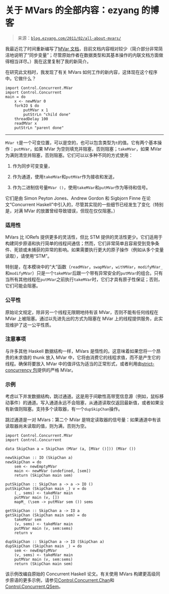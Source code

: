 <!--yml

类别：未分类

日期：2024-07-01 18:18:00

-->

# 关于 MVars 的全部内容：ezyang 的博客

> 来源：[`blog.ezyang.com/2011/02/all-about-mvars/`](http://blog.ezyang.com/2011/02/all-about-mvars/)

我最近花了时间重新编写了[MVar 文档](http://www.haskell.org/ghc/docs/latest/html/libraries/base/Control-Concurrent-MVar.html)，目前文档内容相对较少（简介部分非常简洁地说明了“同步变量”；尽管原始作者在数据类型和其基本操作的内联文档方面做得相当详尽。）我在这里复制了我的新简介。

在研究此文档时，我发现了有关 MVars 如何工作的新内容，这体现在这个程序中。它做什么？

```
import Control.Concurrent.MVar
import Control.Concurrent
main = do
    x <- newMVar 0
    forkIO $ do
        putMVar x 1
        putStrLn "child done"
    threadDelay 100
    readMVar x
    putStrLn "parent done"

```

* * *

`MVar t`是一个可变位置，可以是空的，也可以包含类型为`t`的值。它有两个基本操作：`putMVar`，如果 MVar 为空则填充并阻塞，否则阻塞；`takeMVar`，如果 MVar 为满则清空并阻塞，否则阻塞。它们可以以多种不同的方式使用：

1.  作为同步可变变量，

1.  作为通道，使用`takeMVar`和`putMVar`作为接收和发送，

1.  作为二进制信号量`MVar ()`，使用`takeMVar`和`putMVar`作为等待和信号。

它们是由 Simon Peyton Jones、Andrew Gordon 和 Sigbjorn Finne 在论文“Concurrent Haskell”中引入的，尽管其实现的一些细节已经发生了变化（特别是，对满 MVar 的放置曾经导致错误，但现在仅仅阻塞。）

### 适用性

MVars 比 IORefs 提供更多的灵活性，但比 STM 提供的灵活性更少。它们适用于构建同步原语和执行简单的线程间通信；然而，它们非常简单且容易受到竞争条件、死锁或未捕获的异常的影响。如果需要执行更大的原子操作（例如从多个变量读取），请使用“STM”。

特别是，在本模块中的“大”函数（`readMVar`，`swapMVar`，`withMVar`，`modifyMVar_`和`modifyMVar`）只是一个`takeMVar`后跟一个带有异常安全的`putMVar`的组合。只有当所有其他线程在`putMVar`之前执行`takeMVar`时，它们才具有原子性保证；否则，它们可能会阻塞。

### 公平性

原始论文规定，除非另一个线程无限期地持有该 MVar，否则不能有任何线程在 MVar 上被阻塞。通过以先进先出的方式为阻塞在 MVar 上的线程提供服务，此实现维护了这一公平性质。

### 注意事项

与许多其他 Haskell 数据结构一样，MVars 是惰性的。这意味着如果您将一个昂贵的未求值的 thunk 放入 MVar 中，它将由消费它的线程求值，而不是产生它的线程。确保将要放入 MVar 中的值评估为适当的正常形式，或者利用由[strict-concurrency 包](http://hackage.haskell.org/package/strict-concurrency)提供的严格 MVar。

### 示例

考虑以下并发数据结构，跳过通道。这是用于间歇性高带宽信息源（例如，鼠标移动事件）的通道。写入通道永远不会阻塞，从通道读取仅返回最新值，或者如果没有新值则阻塞。支持多个读取器，有一个`dupSkipChan`操作。

跳过通道是一对 MVars：第二个 MVar 是特定读取器的信号量：如果通道中有该读取器尚未读取的值，则为满，否则为空。

```
import Control.Concurrent.MVar
import Control.Concurrent

data SkipChan a = SkipChan (MVar (a, [MVar ()])) (MVar ())

newSkipChan :: IO (SkipChan a)
newSkipChan = do
    sem <- newEmptyMVar
    main <- newMVar (undefined, [sem])
    return (SkipChan main sem)

putSkipChan :: SkipChan a -> a -> IO ()
putSkipChan (SkipChan main _) v = do
    (_, sems) <- takeMVar main
    putMVar main (v, [])
    mapM_ (\sem -> putMVar sem ()) sems

getSkipChan :: SkipChan a -> IO a
getSkipChan (SkipChan main sem) = do
    takeMVar sem
    (v, sems) <- takeMVar main
    putMVar main (v, sem:sems)
    return v

dupSkipChan :: SkipChan a -> IO (SkipChan a)
dupSkipChan (SkipChan main _) = do
    sem <- newEmptyMVar
    (v, sems) <- takeMVar main
    putMVar main (v, sem:sems)
    return (SkipChan main sem)

```

该示例改编自原始的 Concurrent Haskell 论文。有关使用 MVars 构建更高级同步原语的更多示例，请参见[Control.Concurrent.Chan](http://www.haskell.org/ghc/docs/latest/html/libraries/base/Control-Concurrent-Chan.html)和[Control.Concurrent.QSem](http://www.haskell.org/ghc/docs/latest/html/libraries/base/Control-Concurrent-QSem.html)。
